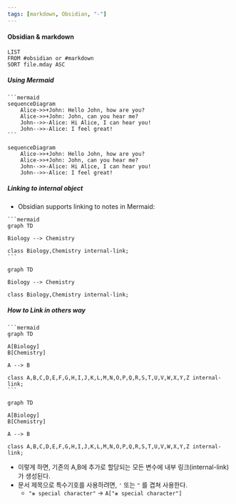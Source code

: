 ```yaml
---
tags: [markdown, Obsidian, "-"]
---
```


#### Obsidian & markdown
```dataview
LIST
FROM #obsidian or #markdown  
SORT file.mday ASC
```

##### Using Mermaid 

<pre><code>```mermaid
sequenceDiagram
    Alice->>+John: Hello John, how are you?
    Alice->>+John: John, can you hear me?
    John-->>-Alice: Hi Alice, I can hear you!
    John-->>-Alice: I feel great!
```</code></pre>

```mermaid
sequenceDiagram
    Alice->>+John: Hello John, how are you?
    Alice->>+John: John, can you hear me?
    John-->>-Alice: Hi Alice, I can hear you!
    John-->>-Alice: I feel great!
```

##### Linking to internal object
- Obsidian supports linking to notes in Mermaid:
````
```mermaid
graph TD

Biology --> Chemistry

class Biology,Chemistry internal-link;
```
````


```mermaid
graph TD

Biology --> Chemistry

class Biology,Chemistry internal-link;
```

##### How to Link in others way
````
```mermaid
graph TD

A[Biology]
B[Chemistry]

A --> B

class A,B,C,D,E,F,G,H,I,J,K,L,M,N,O,P,Q,R,S,T,U,V,W,X,Y,Z internal-link;
```
````

```mermaid
graph TD

A[Biology]
B[Chemistry]

A --> B

class A,B,C,D,E,F,G,H,I,J,K,L,M,N,O,P,Q,R,S,T,U,V,W,X,Y,Z internal-link;
```

- 이렇게 하면, 기존의 A,B에 추가로 할당되는 모든 변수에 내부 링크(internal-link)가 생성된다. 
- 문서 제목으로 특수기호를 사용하려면, `'` 또는 `"` 를 겹쳐 사용한다. 
	- `"⨳ special character"`
		→ `A["⨳ special character"]`